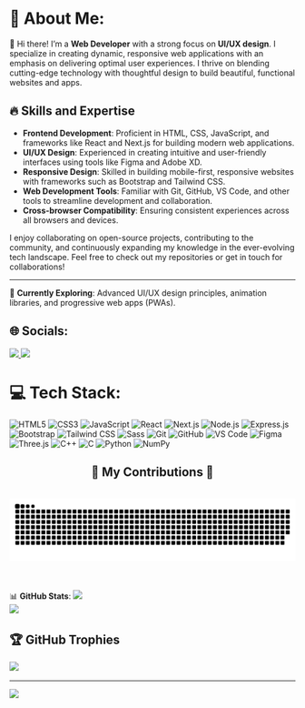 # 💫 About Me:
👋 Hi there! I’m a **Web Developer** with a strong focus on **UI/UX design**. I specialize in creating dynamic, responsive web applications with an emphasis on delivering optimal user experiences. I thrive on blending cutting-edge technology with thoughtful design to build beautiful, functional websites and apps.

## 🔥 Skills and Expertise

- **Frontend Development**: Proficient in HTML, CSS, JavaScript, and frameworks like React and Next.js for building modern web applications.  
- **UI/UX Design**: Experienced in creating intuitive and user-friendly interfaces using tools like Figma and Adobe XD.  
- **Responsive Design**: Skilled in building mobile-first, responsive websites with frameworks such as Bootstrap and Tailwind CSS.  
- **Web Development Tools**: Familiar with Git, GitHub, VS Code, and other tools to streamline development and collaboration.  
- **Cross-browser Compatibility**: Ensuring consistent experiences across all browsers and devices.  

I enjoy collaborating on open-source projects, contributing to the community, and continuously expanding my knowledge in the ever-evolving tech landscape. Feel free to check out my repositories or get in touch for collaborations!

---

🌱 **Currently Exploring**: Advanced UI/UX design principles, animation libraries, and progressive web apps (PWAs).


## 🌐 Socials:
<a href="https://www.linkedin.com/in/arjunnegi" target="_blank">
  <img src="https://img.shields.io/badge/LinkedIn-%230077B5.svg?logo=linkedin&logoColor=white" />
</a>
<a href="https://instagram.com/arjunnegi.insta" target="_blank">
  <img src="https://img.shields.io/badge/Instagram-%23E4405F.svg?logo=Instagram&logoColor=white" />
</a>


# 💻 Tech Stack:
![HTML5](https://img.shields.io/badge/HTML5-%23E34F26.svg?style=for-the-badge&logo=html5&logoColor=white) 
![CSS3](https://img.shields.io/badge/CSS3-%231572B6.svg?style=for-the-badge&logo=css3&logoColor=white) 
![JavaScript](https://img.shields.io/badge/javascript-%23323330.svg?style=for-the-badge&logo=javascript&logoColor=%23F7DF1E) 
![React](https://img.shields.io/badge/react-%2320232a.svg?style=for-the-badge&logo=react&logoColor=%2361DAFB) 
![Next.js](https://img.shields.io/badge/Next.js-%23000000.svg?style=for-the-badge&logo=next.js&logoColor=white) 
![Node.js](https://img.shields.io/badge/node.js-%23339933.svg?style=for-the-badge&logo=node.js&logoColor=white) 
![Express.js](https://img.shields.io/badge/Express.js-%23404d59.svg?style=for-the-badge&logo=express&logoColor=white) 
![Bootstrap](https://img.shields.io/badge/bootstrap-%23563D7C.svg?style=for-the-badge&logo=bootstrap&logoColor=white) 
![Tailwind CSS](https://img.shields.io/badge/Tailwind%20CSS-%2338B2AC.svg?style=for-the-badge&logo=tailwindcss&logoColor=white) 
![Sass](https://img.shields.io/badge/Sass-%23CC6699.svg?style=for-the-badge&logo=sass&logoColor=white) 
![Git](https://img.shields.io/badge/git-%23F1502F.svg?style=for-the-badge&logo=git&logoColor=white) 
![GitHub](https://img.shields.io/badge/github-%23121011.svg?style=for-the-badge&logo=github&logoColor=white) 
![VS Code](https://img.shields.io/badge/VS%20Code-%23007ACC.svg?style=for-the-badge&logo=visual-studio-code&logoColor=white) 
![Figma](https://img.shields.io/badge/Figma-%23F24E1E.svg?style=for-the-badge&logo=figma&logoColor=white) 
![Three.js](https://img.shields.io/badge/Three.js-%234A90E2.svg?style=for-the-badge&logo=three.js&logoColor=white) 
![C++](https://img.shields.io/badge/c++-%2300599C.svg?style=for-the-badge&logo=c%2B%2B&logoColor=white) 
![C](https://img.shields.io/badge/c-%2300599C.svg?style=for-the-badge&logo=c&logoColor=white) 
![Python](https://img.shields.io/badge/python-3670A0?style=for-the-badge&logo=python&logoColor=ffdd54) 
![NumPy](https://img.shields.io/badge/numpy-%23013243.svg?style=for-the-badge&logo=numpy&logoColor=white)


<div align="center">
  <h2>🐍 My Contributions 🐍</h2>
  <br>
  <img alt="snake eating my contributions" src="https://github.com/CoderOtakuX/CoderOtakuX/blob/output/github-snake-dark.svg" />
  <br/><br/><br/>
</div>


📊 **GitHub Stats**:
![](https://github-readme-streak-stats.herokuapp.com/?user=CoderOtakuX&theme=dark&hide_border=false)<br/>
![](https://github-readme-stats.vercel.app/api/top-langs/?username=CoderOtakuX&theme=dark&hide_border=false&include_all_commits=true&count_private=true&layout=compact)

## 🏆 GitHub Trophies
![](https://github-profile-trophy.vercel.app/?username=CoderOtakuX&theme=radical&no-frame=false&no-bg=true&margin-w=4)

---

[![](https://visitcount.itsvg.in/api?id=CoderOtakuX&icon=0&color=0)](https://visitcount.itsvg.in)


<!-- Proudly created with GPRM ( https://gprm.itsvg.in ) -->

